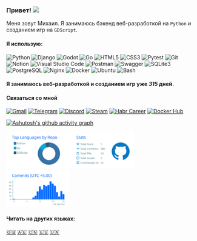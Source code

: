 ### Привет! <img src="https://i.imgur.com/ht1cLtJ.gif" width="50"/>

Меня зовут Михаил. Я занимаюсь бэкенд веб-разработкой на `Python` и созданием игр на `GDScript`.

#### Я использую:

<div class="image-row">
  <img src="https://icon.icepanel.io/Technology/svg/Python.svg" width="40" alt="Python" title="Python"/>
  <img src="https://img.icons8.com/?size=100&id=hs3gwiXlyJ01&format=png&color=117E32" width="40" alt="Django" title="Django"/>
  <img src="https://icon.icepanel.io/Technology/svg/Godot-Engine.svg" width="40" alt="Godot" title="Godot"/>
  <img src="https://habrastorage.org/webt/vw/wl/yh/vwwlyhl18xp3yt34bgozvsmwe5c.png" width="70" alt="Go" title="Go"/>
  <img src="https://user-images.githubusercontent.com/25181517/192158954-f88b5814-d510-4564-b285-dff7d6400dad.png" width="40" alt="HTML5" title="HTML5"/>
  <img src="https://user-images.githubusercontent.com/25181517/183898674-75a4a1b1-f960-4ea9-abcb-637170a00a75.png" width="40" alt="CSS3" title="CSS3"/>
  <img src="https://user-images.githubusercontent.com/25181517/184117132-9e89a93b-65fb-47c3-91e7-7d0f99e7c066.png" width="40" alt="Pytest" title="Pytest"/>
  <img src="https://user-images.githubusercontent.com/25181517/192108372-f71d70ac-7ae6-4c0d-8395-51d8870c2ef0.png" width="40" alt="Git" title="Git"/>
  <img src="https://cdn3.iconfinder.com/data/icons/social-media-pack-12/512/Notion-512.png" width="40" alt="Notion" title="Notion"/>
  <img src="https://user-images.githubusercontent.com/25181517/192108891-d86b6220-e232-423a-bf5f-90903e6887c3.png" width="40" alt="Visual Studio Code" title="Visual Studio Code"/>
  <img src="https://user-images.githubusercontent.com/25181517/192109061-e138ca71-337c-4019-8d42-4792fdaa7128.png" width="40" alt="Postman" title="Postman"/>
  <img src="https://user-images.githubusercontent.com/25181517/186711335-a3729606-5a78-4496-9a36-06efcc74f800.png" width="40" alt="Swagger" title="Swagger"/>
  <img src="https://github.com/marwin1991/profile-technology-icons/assets/136815194/82df4543-236b-4e45-9604-5434e3faab17" width="40" alt="SQLite3" title="SQLite3"/>
  <img src="https://icon.icepanel.io/Technology/svg/PostgresSQL.svg" width="40" alt="PostgreSQL" title="PostgreSQL"/>
  <img src="https://img.icons8.com/?size=100&id=t2x6DtCn5Zzx&format=png&color=000000" width="40" alt="Nginx" title="Nginx"/>
  <img src="https://img.icons8.com/?size=100&id=cdYUlRaag9G9&format=png&color=000000" width="40" alt="Docker" title="Docker"/>
  <img src="https://icon.icepanel.io/Technology/svg/Ubuntu.svg" width="40" alt="Ubuntu" title="Ubuntu"/>
  <img src="https://icon.icepanel.io/Technology/png-shadow-512/Bash.png" width="40" alt="Bash" title="Bash"/>
</div>

#### Я занимаюсь веб-разработкой и созданием игр уже ***315*** дней.

#### Связаться со мной

  [![Gmail](https://img.shields.io/badge/Gmail-D14836?style=for-the-badge&logo=gmail&logoColor=white)](https://mail.google.com/mail/u/0/#inbox?compose=NZVHGBDCZJXJjtMPgkglZzNSxMpvfFCQqrrkssFrkSlJhQsfsJZQXnBnCGVTwVKgfkZXlq)
  [![Telegram](https://img.shields.io/badge/Telegram-2CA5E0?style=for-the-badge&logo=telegram&logoColor=white)](https://t.me/linkoffee)
  [![Discord](https://img.shields.io/badge/DISCORD-5865f2?style=for-the-badge&logo=Discord&logoColor=white)](https://discordapp.com/users/774180553548496928/)
  [![Steam](https://img.shields.io/badge/Steam-000000?style=for-the-badge&logo=steam&logoColor=white)](https://steamcommunity.com/id/flyrane_russia/)
  [![Habr Career](https://img.shields.io/badge/habr%20career-629fbc?style=for-the-badge&logo=Habr&logoColor=white)](https://career.habr.com/linkoffee)
  [![Docker Hub](https://img.shields.io/badge/Docker%20Hub-1c62eb?style=for-the-badge&logo=Docker&logoColor=white)](https://hub.docker.com/u/linkoffee)

[![Ashutosh's github activity graph](https://github-readme-activity-graph.vercel.app/graph?username=linkoffee&theme=github-compact&title_color=0366D6&color=0366D6&grid=false&radius=16&area=true&hide_border=true&area_color=0366D6&line=0366D6&point=0D1117)](https://github.com/ashutosh00710/github-readme-activity-graph)

<div class="image-row">
  <img src="https://raw.githubusercontent.com/linkoffee/linkoffee/main/profile-summary-card-output/transparent/1-repos-per-language.svg" width="33%"/>
  <img src="https://raw.githubusercontent.com/linkoffee/linkoffee/main/profile-summary-card-output/transparent/3-stats.svg" width="33%"/>
  <img src="https://raw.githubusercontent.com/linkoffee/linkoffee/main/profile-summary-card-output/transparent/4-productive-time.svg" width="33%"/>
</div>

#### Читать на других языках:
[🇬🇧](https://linkoffee.github.io/linkoffee/README_EN.html) [🇦🇪](https://linkoffee.github.io/linkoffee/README_AR.html) [🇨🇳](https://linkoffee.github.io/linkoffee/README_CN.html) [🇪🇸](https://linkoffee.github.io/linkoffee/README_ES.html) [🇺🇦](https://linkoffee.github.io/linkoffee/README_UA.html)